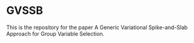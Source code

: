 # GVSSB
This is the repository for the paper A Generic Variational Spike-and-Slab Approach for Group Variable Selection.
